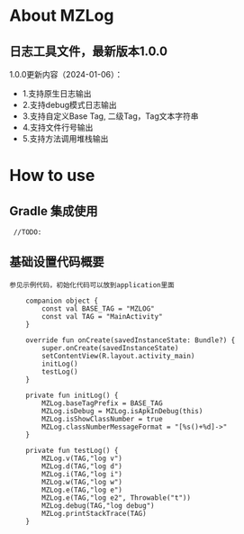 # About MZLog
## 日志工具文件，最新版本1.0.0
1.0.0更新内容（2024-01-06）：
- 1.支持原生日志输出
- 2.支持debug模式日志输出
- 3.支持自定义Base Tag, 二级Tag，Tag文本字符串
- 4.支持文件行号输出
- 5.支持方法调用堆栈输出


# How to use

## Gradle 集成使用

```
 //TODO:
```

## 基础设置代码概要

```
参见示例代码，初始化代码可以放到application里面

    companion object {
        const val BASE_TAG = "MZLOG"
        const val TAG = "MainActivity"
    }

    override fun onCreate(savedInstanceState: Bundle?) {
        super.onCreate(savedInstanceState)
        setContentView(R.layout.activity_main)
        initLog()
        testLog()
    }

    private fun initLog() {
        MZLog.baseTagPrefix = BASE_TAG
        MZLog.isDebug = MZLog.isApkInDebug(this)
        MZLog.isShowClassNumber = true
        MZLog.classNumberMessageFormat = "[%s()+%d]->"
    }

    private fun testLog() {
        MZLog.v(TAG,"log v")
        MZLog.d(TAG,"log d")
        MZLog.i(TAG,"log i")
        MZLog.w(TAG,"log w")
        MZLog.e(TAG,"log e")
        MZLog.e(TAG,"log e2", Throwable("t"))
        MZLog.debug(TAG,"log debug")
        MZLog.printStackTrace(TAG)
    }
```



